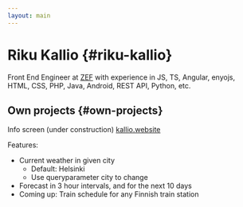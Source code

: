 ```yaml
---
layout: main
---
```

# Riku Kallio {#riku-kallio}

Front End Engineer at [ZEF] with experience in JS, TS, Angular, enyojs, HTML, CSS, PHP, Java, Android, REST API, Python, etc.

## Own projects {#own-projects}

Info screen (under construction)
[kallio.website]

Features:
* Current weather in given city
	- Default: Helsinki
	- Use queryparameter city to change
* Forecast in 3 hour intervals, and for the next 10 days
* Coming up: Train schedule for any Finnish train station

[ZEF]: https://zef.fi
[kallio.website]: https://kallio.website/info
